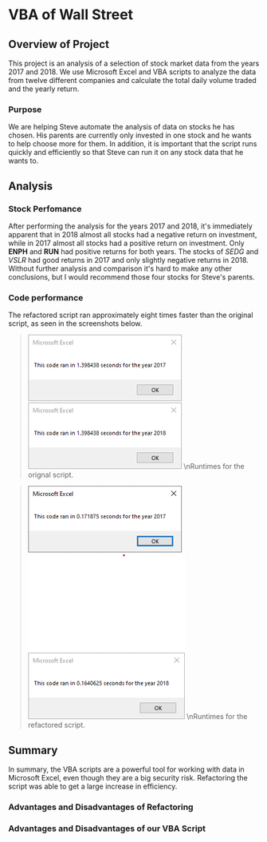 # VBA of Wall Street

## Overview of Project

This project is an analysis of a selection of stock market data from the years 2017 and 2018. We use Microsoft Excel and VBA scripts to analyze the data from twelve different companies and calculate the total daily volume traded and the yearly return.

### Purpose

We are helping Steve automate the analysis of data on stocks he has chosen. His parents are currently only invested in one stock and he wants to help choose more for them. In addition, it is important that the script runs quickly and efficiently so that Steve can run it on any stock data that he wants to.

## Analysis

### Stock Perfomance

After performing the analysis for the years 2017 and 2018, it's immediately apparent that in 2018 almost all stocks had a negative return on investment, while in 2017 almost all stocks had a positive return on investment. Only **ENPH** and **RUN** had positive returns for both years. The stocks of *SEDG* and *VSLR* had good returns in 2017 and only slightly negative returns in 2018. Without further analysis and comparison it's hard to make any other conclusions, but I would recommend those four stocks for Steve's parents. 

### Code performance

The refactored script ran approximately eight times faster than the original script, as seen in the screenshots below. 
>![Runtime for original code on 2017 data](resources/VBA_Original_2017.png) ![Runtime for original code on 2018 data](resources/VBA_Original_2018.png)
>\nRuntimes for the orignal script.

>![Runtime for refactored code on 2017 data](resources/VBA_Challenge_2017.png) ![Runtime for refactored code on 2018 data](resources/VBA_Challenge_2018.png)
>\nRuntimes for the refactored script.

## Summary

In summary, the VBA scripts are a powerful tool for working with data in Microsoft Excel, even though they are a big security risk. Refactoring the script was able to get a large increase in efficiency.

### Advantages and Disadvantages of Refactoring

### Advantages and Disadvantages of our VBA Script
